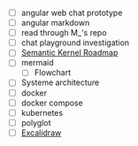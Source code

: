 - [ ] angular web chat prototype 
- [ ] angular markdown
- [ ] read through M_'s repo
- [ ] chat playground investigation
- [ ] [Semantic Kernel Roadmap](../../Working/Semantic%20Kernel/Roadmaps.md)
- [ ] mermaid
	- [ ] Flowchart
- [ ] Systeme architecture 
- [ ] docker
- [ ] docker compose
- [ ] kubernetes
- [ ] polyglot
- [ ] [Excalidraw](https://excalidraw.com/)